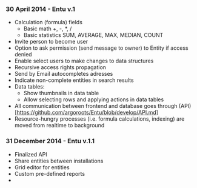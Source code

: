 ### 30 April 2014 - Entu v.1 

* Calculation (formula) fields
  * Basic math +, -, *, /
  * Basic statistics SUM, AVERAGE, MAX, MEDIAN, COUNT
* Invite person to become user
* Option to ask permission (send message to owner) to Entity if access denied
* Enable select users to make changes to data structures
* Recursive access rights propagation
* Send by Email autocompletes adresses
* Indicate non-complete entities in search results
* Data tables:
  * Show thumbnails in data table
  * Allow selecting rows and applying actions in data tables
* All communication between frontend and database goes through (API)[https://github.com/argoroots/Entu/blob/develop/API.md]
* Resource-hungry processes (i.e. formula calculations, indexing) are moved from realtime to background


### 31 December 2014 - Entu v.1.1

* Finalized API
* Share entities between installations
* Grid editor for entities
* Custom pre-defined reports
* 
